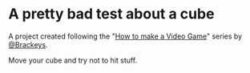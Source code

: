 # A pretty bad test about a cube
A project created following the "[How to make a Video Game](https://www.youtube.com/watch?v=j48LtUkZRjU&list=PLPV2KyIb3jR53Jce9hP7G5xC4O9AgnOuL)" series by [@Brackeys](https://github.com/Brackeys).

Move your cube and try not to hit stuff.
